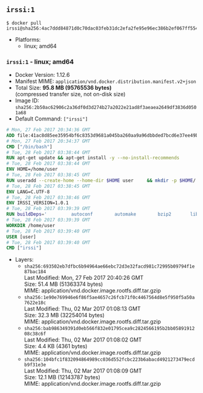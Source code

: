## `irssi:1`

```console
$ docker pull irssi@sha256:4ac7ddd84871d0c70dac03feb31dc2efa2fe95e96ec386b2ef067ff55482731e
```

-	Platforms:
	-	linux; amd64

### `irssi:1` - linux; amd64

-	Docker Version: 1.12.6
-	Manifest MIME: `application/vnd.docker.distribution.manifest.v2+json`
-	Total Size: **95.8 MB (95765536 bytes)**  
	(compressed transfer size, not on-disk size)
-	Image ID: `sha256:2b50ac62906c2a36df0d3d274b27a2022e21ad8f3aeaea2649df3836d0501a68`
-	Default Command: `["irssi"]`

```dockerfile
# Mon, 27 Feb 2017 20:34:36 GMT
ADD file:41ac8d85ee35954bf6c8353d9681a045ba260aa9a96dbbded7bcd6e37ee49bea in / 
# Mon, 27 Feb 2017 20:34:37 GMT
CMD ["/bin/bash"]
# Tue, 28 Feb 2017 03:38:44 GMT
RUN apt-get update && apt-get install -y --no-install-recommends 		ca-certificates 		libdatetime-perl 		libglib2.0-0 		libwww-perl 		perl 		wget 	&& rm -rf /var/lib/apt/lists/*
# Tue, 28 Feb 2017 03:38:44 GMT
ENV HOME=/home/user
# Tue, 28 Feb 2017 03:38:45 GMT
RUN useradd --create-home --home-dir $HOME user 	&& mkdir -p $HOME/.irssi 	&& chown -R user:user $HOME
# Tue, 28 Feb 2017 03:38:45 GMT
ENV LANG=C.UTF-8
# Tue, 28 Feb 2017 03:38:46 GMT
ENV IRSSI_VERSION=1.0.1
# Tue, 28 Feb 2017 03:39:39 GMT
RUN buildDeps=' 		autoconf 		automake 		bzip2 		libglib2.0-dev 		libncurses-dev 		libperl-dev 		libssl-dev 		libtool 		lynx 		make 		pkg-config 		xz-utils 	' 	&& set -x 	&& apt-get update && apt-get install -y $buildDeps --no-install-recommends 	&& rm -rf /var/lib/apt/lists/* 	&& wget "https://github.com/irssi/irssi/releases/download/${IRSSI_VERSION}/irssi-${IRSSI_VERSION}.tar.xz" -O /tmp/irssi.tar.xz 	&& wget "https://github.com/irssi/irssi/releases/download/${IRSSI_VERSION}/irssi-${IRSSI_VERSION}.tar.xz.asc" -O /tmp/irssi.tar.xz.asc 	&& export GNUPGHOME="$(mktemp -d)" 	&& gpg --keyserver ha.pool.sks-keyservers.net --recv-keys 7EE65E3082A5FB06AC7C368D00CCB587DDBEF0E1 	&& gpg --batch --verify /tmp/irssi.tar.xz.asc /tmp/irssi.tar.xz 	&& rm -r "$GNUPGHOME" /tmp/irssi.tar.xz.asc 	&& mkdir -p /usr/src/irssi 	&& tar -xf /tmp/irssi.tar.xz -C /usr/src/irssi --strip-components 1 	&& rm /tmp/irssi.tar.xz 	&& cd /usr/src/irssi 	&& ./configure 		--enable-true-color 		--with-bot 		--with-proxy 		--with-socks 	&& make -j$(nproc) 	&& make install 	&& rm -rf /usr/src/irssi 	&& apt-get purge -y --auto-remove $buildDeps
# Tue, 28 Feb 2017 03:39:39 GMT
WORKDIR /home/user
# Tue, 28 Feb 2017 03:39:40 GMT
USER [user]
# Tue, 28 Feb 2017 03:39:40 GMT
CMD ["irssi"]
```

-	Layers:
	-	`sha256:693502eb7dfbc6b94964ae66ebc72d3e32facd981c72995b09794f1e87bac184`  
		Last Modified: Mon, 27 Feb 2017 20:40:26 GMT  
		Size: 51.4 MB (51363374 bytes)  
		MIME: application/vnd.docker.image.rootfs.diff.tar.gzip
	-	`sha256:1e90e769946e6f86f5ae4657c26fcb71f0c4467564d8e5f950f5a50a7622e18c`  
		Last Modified: Thu, 02 Mar 2017 01:08:13 GMT  
		Size: 32.3 MB (32254014 bytes)  
		MIME: application/vnd.docker.image.rootfs.diff.tar.gzip
	-	`sha256:bab986349391d0eb566f832e01795cea9c2824566195b2bb0589191208c38c6f`  
		Last Modified: Thu, 02 Mar 2017 01:08:02 GMT  
		Size: 4.4 KB (4361 bytes)  
		MIME: application/vnd.docker.image.rootfs.diff.tar.gzip
	-	`sha256:104bfc1f832094864989cc036d552fcbc223b6abacd4921273479ecdb9f31e3e`  
		Last Modified: Thu, 02 Mar 2017 01:08:09 GMT  
		Size: 12.1 MB (12143787 bytes)  
		MIME: application/vnd.docker.image.rootfs.diff.tar.gzip
